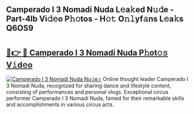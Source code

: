 ## Camperado I 3 Nomadi Nuda L𝚎a𝚔ed N𝚞𝚍e - Part-4lb Vi𝚍𝚎o P𝚑𝚘tos - H𝚘𝚝 O𝚗𝚕yf𝚊ns L𝚎a𝚔s Q6OS9

# <h2><a href="http://kfahbc.oniu.top/?m=Camperado+I+3+Nomadi+Nuda">🔗👉 🔴 Camperado I 3 Nomadi Nuda P𝚑ot𝚘𝚜 V𝚒d𝚎o</a></h2>

[![Camperado I 3 Nomadi Nuda Nu𝚍e𝚜](https://i.imgur.com/0qMVB7G.gif)](http://kfahbc.oniu.top/?m=Camperado+I+3+Nomadi+Nuda)
Online thought leader Camperado I 3 Nomadi Nuda, recognized for sharing dance and lifestyle content, consisting of performances and personal vlogs. Exceptional circus performer Camperado I 3 Nomadi Nuda, famed for their remarkable skills and accomplishments in various circus acts.  

